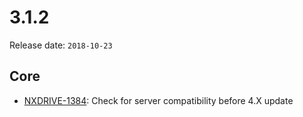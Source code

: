 # 3.1.2

Release date: `2018-10-23`

## Core

- [NXDRIVE-1384](https://hyland.atlassian.net/browse/NXDRIVE-1384): Check for server compatibility before 4.X update
